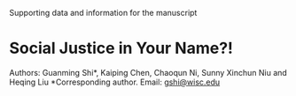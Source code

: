 Supporting data and information for the manuscript
# Social Justice in Your Name?!
Authors: Guanming Shi*, Kaiping Chen, Chaoqun Ni, Sunny Xinchun Niu and Heqing Liu
*Corresponding author. Email: gshi@wisc.edu 
